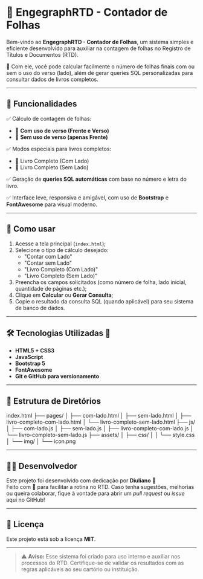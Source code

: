 # 📄 EngegraphRTD - Contador de Folhas

Bem-vindo ao **EngegraphRTD - Contador de Folhas**, um sistema simples e eficiente desenvolvido para auxiliar na contagem de folhas no Registro de Títulos e Documentos (RTD).

🔢 Com ele, você pode calcular facilmente o número de folhas finais com ou sem o uso do verso (lado), além de gerar queries SQL personalizadas para consultar dados de livros completos.

---

## 🚀 Funcionalidades

✅ Cálculo de contagem de folhas:
- 📘 **Com uso de verso (Frente e Verso)**
- 📗 **Sem uso de verso (apenas Frente)**

✅ Modos especiais para livros completos:
- 📒 Livro Completo (Com Lado)
- 📙 Livro Completo (Sem Lado)

✅ Geração de **queries SQL automáticas** com base no número e letra do livro.

✅ Interface leve, responsiva e amigável, com uso de **Bootstrap** e **FontAwesome** para visual moderno.

---

## 🧩 Como usar

1. Acesse a tela principal (`index.html`);
2. Selecione o tipo de cálculo desejado:
   - "Contar com Lado"
   - "Contar sem Lado"
   - "Livro Completo (Com Lado)"
   - "Livro Completo (Sem Lado)"
3. Preencha os campos solicitados (como número de folha, lado inicial, quantidade de páginas etc.);
4. Clique em **Calcular** ou **Gerar Consulta**;
5. Copie o resultado da consulta SQL (quando aplicável) para seu sistema de banco de dados.

---

## 🛠️ Tecnologias Utilizadas 🧪

- **HTML5 + CSS3**
- **JavaScript**
- **Bootstrap 5**
- **FontAwesome**
- **Git e GitHub para versionamento**

---

## 📁 Estrutura de Diretórios

index.html ├── pages/ │ ├── com-lado.html │ ├── sem-lado.html │ ├── livro-completo-com-lado.html │ └── livro-completo-sem-lado.html ├── js/ │ ├── com-lado.js │ ├── sem-lado.js │ ├── livro-completo-com-lado.js │ └── livro-completo-sem-lado.js ├── assets/ │ ├── css/ │ │ └── style.css │ └── img/ │ └── icon.png

---

## 👨‍💻 Desenvolvedor

Este projeto foi desenvolvido com dedicação por **Diuliano** 🧠  
Feito com 💙 para facilitar a rotina no RTD.
Caso tenha sugestões, melhorias ou queira colaborar, fique à vontade para abrir um _pull request_ ou _issue_ aqui no GitHub!

---

## 📝 Licença

Este projeto está sob a licença **MIT**. 

---

> ⚠️ **Aviso:** Esse sistema foi criado para uso interno e auxiliar nos processos do RTD. Certifique-se de validar os resultados com as regras aplicáveis ao seu cartório ou instituição.

